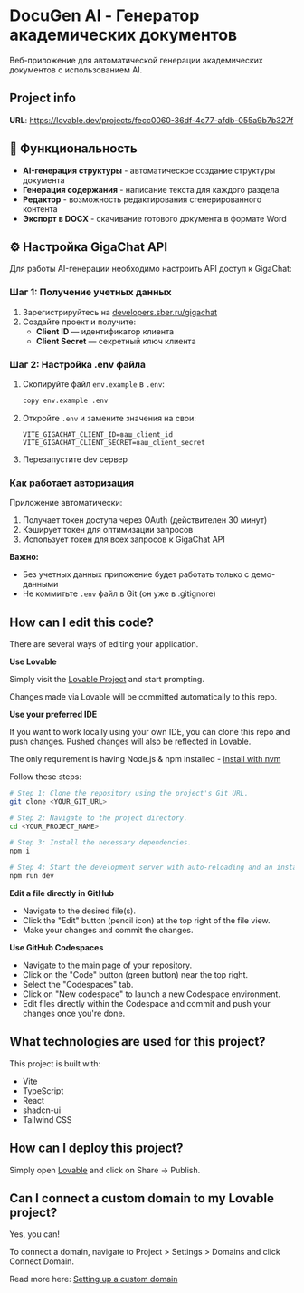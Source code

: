 # DocuGen AI - Генератор академических документов

Веб-приложение для автоматической генерации академических документов с использованием AI.

## Project info

**URL**: https://lovable.dev/projects/fecc0060-36df-4c77-afdb-055a9b7b327f

## 🚀 Функциональность

- **AI-генерация структуры** - автоматическое создание структуры документа
- **Генерация содержания** - написание текста для каждого раздела
- **Редактор** - возможность редактирования сгенерированного контента
- **Экспорт в DOCX** - скачивание готового документа в формате Word

## ⚙️ Настройка GigaChat API

Для работы AI-генерации необходимо настроить API доступ к GigaChat:

### Шаг 1: Получение учетных данных
1. Зарегистрируйтесь на [developers.sber.ru/gigachat](https://developers.sber.ru/gigachat)
2. Создайте проект и получите:
   - **Client ID** — идентификатор клиента
   - **Client Secret** — секретный ключ клиента

### Шаг 2: Настройка .env файла
1. Скопируйте файл `env.example` в `.env`:
   ```bash
   copy env.example .env
   ```
2. Откройте `.env` и замените значения на свои:
   ```
   VITE_GIGACHAT_CLIENT_ID=ваш_client_id
   VITE_GIGACHAT_CLIENT_SECRET=ваш_client_secret
   ```
3. Перезапустите dev сервер

### Как работает авторизация
Приложение автоматически:
1. Получает токен доступа через OAuth (действителен 30 минут)
2. Кэширует токен для оптимизации запросов
3. Использует токен для всех запросов к GigaChat API

**Важно:** 
- Без учетных данных приложение будет работать только с демо-данными
- Не коммитьте `.env` файл в Git (он уже в .gitignore)

## How can I edit this code?

There are several ways of editing your application.

**Use Lovable**

Simply visit the [Lovable Project](https://lovable.dev/projects/fecc0060-36df-4c77-afdb-055a9b7b327f) and start prompting.

Changes made via Lovable will be committed automatically to this repo.

**Use your preferred IDE**

If you want to work locally using your own IDE, you can clone this repo and push changes. Pushed changes will also be reflected in Lovable.

The only requirement is having Node.js & npm installed - [install with nvm](https://github.com/nvm-sh/nvm#installing-and-updating)

Follow these steps:

```sh
# Step 1: Clone the repository using the project's Git URL.
git clone <YOUR_GIT_URL>

# Step 2: Navigate to the project directory.
cd <YOUR_PROJECT_NAME>

# Step 3: Install the necessary dependencies.
npm i

# Step 4: Start the development server with auto-reloading and an instant preview.
npm run dev
```

**Edit a file directly in GitHub**

- Navigate to the desired file(s).
- Click the "Edit" button (pencil icon) at the top right of the file view.
- Make your changes and commit the changes.

**Use GitHub Codespaces**

- Navigate to the main page of your repository.
- Click on the "Code" button (green button) near the top right.
- Select the "Codespaces" tab.
- Click on "New codespace" to launch a new Codespace environment.
- Edit files directly within the Codespace and commit and push your changes once you're done.

## What technologies are used for this project?

This project is built with:

- Vite
- TypeScript
- React
- shadcn-ui
- Tailwind CSS

## How can I deploy this project?

Simply open [Lovable](https://lovable.dev/projects/fecc0060-36df-4c77-afdb-055a9b7b327f) and click on Share -> Publish.

## Can I connect a custom domain to my Lovable project?

Yes, you can!

To connect a domain, navigate to Project > Settings > Domains and click Connect Domain.

Read more here: [Setting up a custom domain](https://docs.lovable.dev/features/custom-domain#custom-domain)
